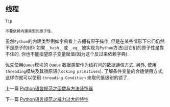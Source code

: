 <!--
author: Jack.Spanrrows
date: 2019-02-25
title: Python语言规范之线程
tags: Python3,风格指南,线程
category: Python3,python
status: publish
summary: Python语言规范之线程
-->

## 线程

```Tip```
```
不要依赖内建类型的原子性.
```

虽然```Python```的内建类型例如字典看上去拥有原子操作, 但是在某些情形下它们仍然不是原子的(即: 如果```__hash__```或```__eq__```被实现为```Python```方法)且它们的原子性是靠不住的. 你也不能指望原子变量赋值(因为这个反过来依赖字典).

优先使用```Queue```模块的 ```Queue``` 数据类型作为线程间的数据通信方式. 另外, 使用```threading```模块及其锁原语(```locking primitives```). 了解条件变量的合适使用方式, 这样你就可以使用 ```threading.Condition``` 来取代低级别的锁了.



上一篇 [Python语言规范之函数与方法装饰器](https://www.imlaoa.com/blog/py3-language-style17.html)

下一篇 [Python语言规范之威力过大的特性](https://www.imlaoa.com/blog/py3-language-style19.html)
